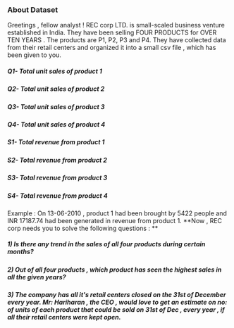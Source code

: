### About Dataset
Greetings , fellow analyst !
REC corp LTD. is small-scaled business venture established in India. They have been selling FOUR PRODUCTS for OVER TEN YEARS .
The products are P1, P2, P3 and P4.
They have collected data from their retail centers and organized it into a small csv file , which has been given to you.


##### Q1- Total unit sales of product 1
##### Q2- Total unit sales of product 2
##### Q3- Total unit sales of product 3
##### Q4- Total unit sales of product 4
##### S1- Total revenue from product 1
##### S2- Total revenue from product 2
##### S3- Total revenue from product 3
##### S4- Total revenue from product 4
Example :
On 13-06-2010 , product 1 had been brought by 5422 people and INR 17187.74 had been generated in revenue from product 1.
**Now , REC corp needs you to solve the following questions : **
##### 1) Is there any trend in the sales of all four products during certain months?
##### 2) Out of all four products , which product has seen the highest sales in all the given years?
##### 3) The company has all it's retail centers closed on the 31st of December every year. Mr: Hariharan , the CEO , would love to get an estimate on no: of units of each product that could be sold on 31st of Dec , every year , if all their retail centers were kept open.

